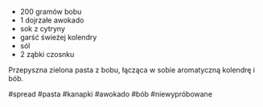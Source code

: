 -   200 gramów bobu
-   1 dojrzałe awokado
-   sok z cytryny
-   garść świeżej kolendry
-   sól
-   2 ząbki czosnku

Przepyszna zielona pasta z bobu, łącząca w sobie aromatyczną kolendrę i bób.

#spread #pasta #kanapki #awokado #bób #niewypróbowane 